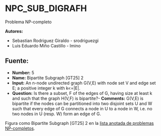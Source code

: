 # NPC_SUB_DIGRAFH
Problema NP-completo

**Autores:** 
- Sebastian Rodriguez Giraldo - srodriguezgi
- Luis Eduardo Miño Castillo - lmino

## Fuente:
- **Number:** 5
- **Name:** Bipartite Subgraph [GT25] 2
- **Input:** An n-node undirected graph G(V,E) with node set V and edge set E; a positive integer k with k<=|E|.
- **Question:** Is there a subset, F of the edges of G, having size at least k and such that the graph H(V,F) is bipartite?- **Comments:** G(V,E) is bipartite if the nodes can be partitioned into two disjoint sets U and W such that every edge of G connects a node in U to a node in W, i.e. no two nodes in U (resp. W) form an edge of G.

Figura como Bipartite Subgraph [GT25] 2 en la [lista anotada de problemas NP-completos](https://www.csc.liv.ac.uk/~ped/teachadmin/COMP202/annotated_np.html).
